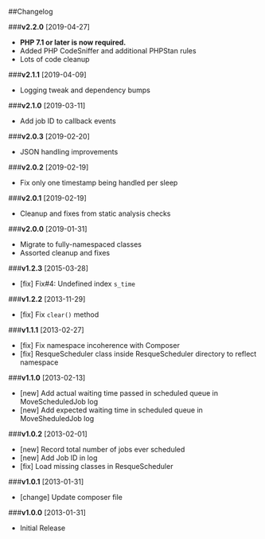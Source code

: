 ##Changelog

###**v2.2.0** [2019-04-27]

* **PHP 7.1 or later is now required.**
* Added PHP CodeSniffer and additional PHPStan rules
* Lots of code cleanup

###**v2.1.1** [2019-04-09]

* Logging tweak and dependency bumps

###**v2.1.0** [2019-03-11]

* Add job ID to callback events

###**v2.0.3** [2019-02-20]

* JSON handling improvements

###**v2.0.2** [2019-02-19]

* Fix only one timestamp being handled per sleep

###**v2.0.1** [2019-02-19]

* Cleanup and fixes from static analysis checks

###**v2.0.0** [2019-01-31]

* Migrate to fully-namespaced classes
* Assorted cleanup and fixes

###**v1.2.3** [2015-03-28]

* [fix] Fix#4: Undefined index `s_time`

###**v1.2.2** [2013-11-29]

* [fix] Fix `clear()` method

###**v1.1.1** [2013-02-27]

* [fix] Fix namespace incoherence with Composer
* [fix] ResqueScheduler class inside ResqueScheduler directory to reflect namespace

###**v1.1.0** [2013-02-13]

* [new] Add actual waiting time passed in scheduled queue in MoveScheduledJob log
* [new] Add expected waiting time in scheduled queue in MoveSheduledJob log

###**v1.0.2** [2013-02-01]

* [new] Record total number of jobs ever scheduled
* [new] Add Job ID in log
* [fix] Load missing classes in ResqueScheduler

###**v1.0.1** [2013-01-31]

* [change] Update composer file

###**v1.0.0** [2013-01-31]

* Initial Release
